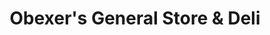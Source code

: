 ---
title: "Obexer's General Store & Deli"
url: /homewood/obexers-general-store-and-deli/
shop: convenience
---